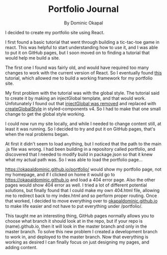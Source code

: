 #

<h1 align="center">Portfolio Journal</h1>

<p align="center">By Dominic Okapal</p>

I decided to create my portfolio site using React.

I first found a basic tutorial that went through building a tic-tac-toe game in react.  This was helpful to start understanding how to use it, and I was able to put it on GitHub pages, but I soon moved on to finding a tutorial that would help me build a site.

The first one I found was fairly old, and would have required too many changes to work with the current version of React.  So I eventually found [this][tutorial1] tutorial, which allowed me to build a working framework for my portfolio site.

My first problem with the tutorial was with the global style.  The tutorial said to create it by making an injectGlobal template, and that would work.  Unfotunately I found out that [injectGlobal was removed][injectGlobal] and replaced with [createGlobalStyle][createGlobalStyle] in styled-components v4.  So I had to make that one small change to get the global style working.

I could now run my site locally, and while I needed to change content still, at least it was running.  So I decided to try and put it on GitHub pages, that's when the real problems began.

At first it didn't seem to load anything, but I noticed that the path to the main .js file was wrong.  I had been building in a repository called portfolio, and discovered that I needed to modify build in package.json so that it knew what my actual path was.  So I was able to load the portfolio page...

https://okapaldominic.github.io/portfolio/ would show my portfolio page, not my homepage, and if I clicked on home it would go to https://okapaldominic.github.io and load a 404 error page.  Also the other pages would show 404 error as well.  I tried a lot of different potential solutions, but finally found that I could make my own 404.html file, allowing me to redirect back to my index.html and so perform proper routing.  Once that worked, I decided to move everything over to [okapaldominic.github.io][myRepo] to make life easier and not have to put everything under /portfolio/.

This taught me an interesting thing, GitHub pages normally allows you to choose what branch it should look at in the repo, but if your repo is (name).github.io, then it will look in the master branch and only in the master branch.  To solve this new problem I created a development branch to work in, and deployed to the master branch.  Now that everything is working as desired I can finally focus on just designing my pages, and adding content.

[tutorial1]: https://blog.alexdevero.com/build-website-react-pt1/
[injectGlobal]: https://www.styled-components.com/docs/api#deprecated-injectglobal
[createGlobalStyle]: https://www.styled-components.com/docs/api#createglobalstyle
[myRepo]: https://github.com/OkapalDominic/okapaldominic.github.io